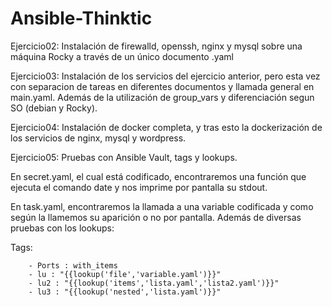 # Ansible-Thinktic
Ejercicio02: Instalación de firewalld, openssh, nginx y mysql sobre una máquina Rocky a través de un único documento .yaml

Ejercicio03: Instalación de los servicios del ejercicio anterior, pero esta vez con separacion de tareas en diferentes documentos y llamada general en main.yaml. Además de la utilización de group_vars y diferenciación segun SO (debian y Rocky).

Ejercicio04: Instalación de docker completa, y tras esto la dockerización de los servicios de nginx, mysql y wordpress.

Ejercicio05: Pruebas con Ansible Vault, tags y lookups.

   En secret.yaml, el cual está codificado, encontraremos una función que ejecuta el comando date y
   nos imprime por pantalla su stdout.
    
   En task.yaml, encontraremos la llamada a una variable codificada y como según la llamemos su 
   aparición o no por pantalla. Además de diversas pruebas con los lookups:
   
   Tags:
   
        - Ports : with_items
        - lu : "{{lookup('file','variable.yaml')}}"
        - lu2 : "{{lookup('items','lista.yaml','lista2.yaml')}}"
        - lu3 : "{{lookup('nested','lista.yaml')}}"
